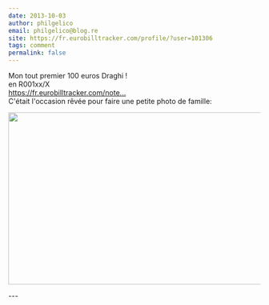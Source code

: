 ```yaml
---
date: 2013-10-03
author: philgelico
email: philgelico@blog.re
site: https://fr.eurobilltracker.com/profile/?user=101306
tags: comment
permalink: false
---
```


<p>Mon tout premier 100 euros Draghi !<br />
en R001xx/X<br />
<a href="https://fr.eurobilltracker.com/notes/?id=129296797" title="https://fr.eurobilltracker.com/notes/?id=129296797">https://fr.eurobilltracker.com/note...</a><br />
C'était l'occasion rêvée pour faire une petite photo de famille:</p>
<p><img alt="" src="http://forum.eurobilltracker.com/download/file.php?id=6087" width="601" height="344" /></p>
---